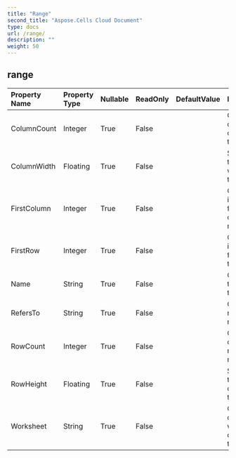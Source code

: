 ```yaml
---
title: "Range"
second_title: "Aspose.Cells Cloud Document"
type: docs
url: /range/
description: ""
weight: 50
---
```


## **range**

 

| Property Name | Property Type | Nullable |  ReadOnly | DefaultValue | Description | 
| :- | :- | :- |:- |  :- | :- |
| ColumnCount | Integer | True |  False |  | Gets the count of columns in the range.  |  
| ColumnWidth | Floating | True |  False |  | Sets or gets the column width of this range  |  
| FirstColumn | Integer | True |  False |  | Gets the index of the first column of the range.  |  
| FirstRow | Integer | True |  False |  | Gets the index of the first row of the range.  |  
| Name | String | True |  False |  | Gets or sets the name of the range.  |  
| RefersTo | String | True |  False |  | Gets the range's refers to.  |  
| RowCount | Integer | True |  False |  | Gets the count of rows in the range.  |  
| RowHeight | Floating | True |  False |  | Sets or gets the height of rows in this range  |  
| Worksheet | String | True |  False |  | Gets the object which contains this range.  |  

